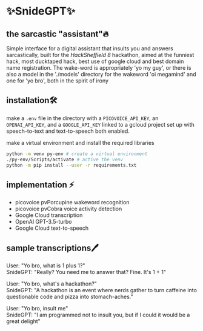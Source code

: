 # ✨SnideGPT✨
## the sarcastic "assistant"🔥

Simple interface for a digital assistant that insults you and answers sarcastically, built for the _HackSheffield 8_ hackathon, aimed at the funniest hack, most ducktaped hack, best use of google cloud and best domain name registration.
The wake-word is appropriately 'yo my guy', or there is also a model in the './models' directory for the wakeword 'oi megamind' and one for 'yo bro', both in the spirit of irony

## installation🛠️

make a `.env` file in the directory with a `PICOVOICE_API_KEY`, an `OPENAI_API_KEY`, and a `GOOGLE_API_KEY` linked to a gcloud project set up  with speech-to-text and text-to-speech both enabled.

make a virtual environment and install the required libraries
```bash
python -m venv py-env # create a virtual environment
./py-env/Scripts/activate # active the venv
python -m pip install --user -r requirements.txt
```

## implementation ⚡
- picovoice pvPorcupine wakeword recognition  
- picovoice pvCobra voice activity detection  
- Google Cloud transcription  
- OpenAI GPT-3.5-turbo
- Google Cloud text-to-speech

## sample transcriptions🖊️
User: "Yo bro, what is 1 plus 1?"  
SnideGPT: "Really? You need me to answer that? Fine. It's 1 + 1"

User: "Yo bro, what's a hackathon?"  
SnideGPT: "A hackathon is an event where nerds gather to turn caffeine into questionable code and pizza into stomach-aches."

User: "Yo bro, insult me"  
SnideGPT: "I am programmed not to insult you, but if I could it would be a great delight"
